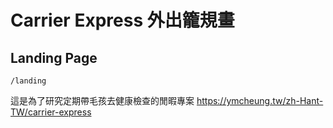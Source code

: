 # Carrier Express 外出籠規畫

## Landing Page
```
/landing
```

這是為了研究定期帶毛孩去健康檢查的閒暇專案
https://ymcheung.tw/zh-Hant-TW/carrier-express
